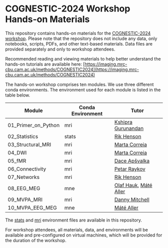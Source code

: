 # COGNESTIC-2024 Workshop Hands-on Materials

This repository contains hands-on materials for the [COGNESTIC-2024 workshop](https://www.mrc-cbu.cam.ac.uk/events/cognestic-2024/). Please note that the repository does not include any data, only notebooks, scripts, PDFs, and other text-based materials. Data files are provided separately and only to workshop attendees.

Recommended reading and viewing materials to help better understand the hands-on tutorials are available here: [https://imaging.mrc-cbu.cam.ac.uk/methods/COGNESTIC2024](https://imaging.mrc-cbu.cam.ac.uk/methods/COGNESTIC2024)


The hands-on workshop comprises ten modules. We use three different conda environments. The environment used for each module is listed in the table below.

| **Module**             | **Conda Environment** | **Tutor**  |
| ---------------------- | --------------------- | ---------- |
| 01\_Primer\_on\_Python | mri                   | [Kshipra Gurunandan](https://www.mrc-cbu.cam.ac.uk/people/kshipra-gurunandan/)    |
| 02\_Statistics         | stats                 | [Rik Henson](https://www.mrc-cbu.cam.ac.uk/people/rik.henson/)       |
| 03\_Structural\_MRI    | mri                   | [Marta Correia](https://www.mrc-cbu.cam.ac.uk/people/marta.correia)     |
| 04\_DWI                | mri                   | [Marta Correia](https://www.mrc-cbu.cam.ac.uk/people/marta.correia)     |
| 05\_fMR                | mri                   | [Dace Apšvalka](https://www.mrc-cbu.cam.ac.uk/people/dace.apsvalka)       |
| 06\_Connectivity       | mri                   | [Petar Raykov](https://www.mrc-cbu.cam.ac.uk/people/petar.raykov)     |
| 07\_Networks           | mri                   | [Rik Henson](https://www.mrc-cbu.cam.ac.uk/people/rik.henson/)       |
| 08\_EEG\_MEG           | mne                   | [Olaf Hauk](https://www.mrc-cbu.cam.ac.uk/people/olaf.hauk), [Máté Aller](https://www.mrc-cbu.cam.ac.uk/people/mate.aller)|
| 09\_MVPA_MRI           | mri                   | [Danny Mitchell](https://www.mrc-cbu.cam.ac.uk/people/daniel.mitchell)      |
| 10_MVPA_EEG_MEG        | mne                   | [Máté Aller](https://www.mrc-cbu.cam.ac.uk/people/mate.aller)       |

The [stats](stats_environment.yml) and [mri](mri_environment.yml) environment files are available in this repository.

For workshop attendees, all materials, data, and environments will be available and pre-configured on virtual machines, which will be provided for the duration of the workshop.